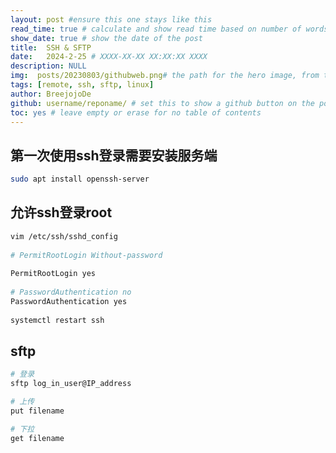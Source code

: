 ```yaml
---
layout: post #ensure this one stays like this
read_time: true # calculate and show read time based on number of words
show_date: true # show the date of the post
title:  SSH & SFTP
date:   2024-2-25 # XXXX-XX-XX XX:XX:XX XXXX
description: NULL
img:  posts/20230803/githubweb.png# the path for the hero image, from the image folder (if the image is directly on the image folder, just the filename is needed)
tags: [remote, ssh, sftp, linux]
author: BreejojoDe
github: username/reponame/ # set this to show a github button on the post
toc: yes # leave empty or erase for no table of contents
---
```




## 第一次使用ssh登录需要安装服务端
```bash
sudo apt install openssh-server
```

## 允许ssh登录root
```bash
vim /etc/ssh/sshd_config
 
# PermitRootLogin Without-password
 
PermitRootLogin yes
 
# PasswordAuthentication no
PasswordAuthentication yes
 
systemctl restart ssh
```

## sftp
```bash
# 登录
sftp log_in_user@IP_address

# 上传
put filename

# 下拉
get filename
```